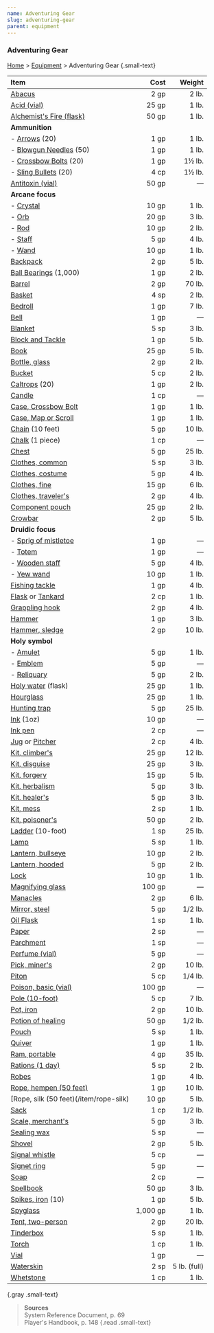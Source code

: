 ```yaml
---
name: Adventuring Gear
slug: adventuring-gear
parent: equipment
---
```

### Adventuring Gear
[Home](dm-operations-center) > [Equipment](equipment) > Adventuring Gear {.small-text}

| Item                                                   |   Cost   |       Weight |
| :----------------------------------------------------- | -------: | -----------: |
| [Abacus](/item/abacus)                                 |     2 gp |        2 lb. |
| [Acid (vial)](/item/acid-vial)                         |    25 gp |        1 lb. |
| [Alchemist's Fire (flask)](/item/alchemist-s-fire)     |    50 gp |        1 lb. |
| **Ammunition**                                                                 |||
| - [Arrows](/item/arrows) (20)                          |     1 gp |        1 lb. |
| - [Blowgun Needles](/item/blowgun-needles) (50)        |     1 gp |        1 lb. |
| - [Crossbow Bolts](/item/crossbow-bolts) (20)          |     1 gp |       1½ lb. |
| - [Sling Bullets](/item/sling-bullets) (20)            |     4 cp |       1½ lb. |
| [Antitoxin (vial)](/item/antitoxin-vial)               |    50 gp |            — |
| **Arcane focus**                                                               |||
| - [Crystal](/item/crystal)                             |    10 gp |        1 lb. |
| - [Orb](/item/orb)                                     |    20 gp |        3 lb. |
| - [Rod](/item/rod)                                     |    10 gp |        2 lb. |
| - [Staff](/item/staff)                                 |     5 gp |        4 lb. |
| - [Wand](/item/wand)                                   |    10 gp |        1 lb. |
| [Backpack](/item/backpack)                             |     2 gp |        5 lb. |
| [Ball Bearings](/item/ball-bearings) (1,000)           |     1 gp |        2 lb. |
| [Barrel](/item/barrel)                                 |     2 gp |       70 lb. |
| [Basket](/item/basket)                                 |     4 sp |        2 lb. |
| [Bedroll](/item/bedroll)                               |     1 gp |        7 lb. |
| [Bell](/item/bell)                                     |     1 gp |            — |
| [Blanket](/item/blanket)                               |     5 sp |        3 lb. |
| [Block and Tackle](/item/block-and-tackle)             |     1 gp |        5 lb. |
| [Book](/item/book)                                     |    25 gp |        5 lb. |
| [Bottle, glass](/item/bottle-glass)                    |     2 gp |        2 lb. |
| [Bucket](/item/bucket)                                 |     5 cp |        2 lb. |
| [Caltrops](/item/caltrops) (20)                        |     1 gp |        2 lb. |
| [Candle](/item/candle)                                 |     1 cp |            — |
| [Case, Crossbow Bolt](/item/case-crossbow-bolt)        |     1 gp |        1 lb. |
| [Case, Map or Scroll](/item/case-map-or-scroll)        |     1 gp |        1 lb. |
| [Chain](/item/chain) (10 feet)                         |     5 gp |       10 lb. |
| [Chalk](/item/chalk) (1 piece)                         |     1 cp |            — |
| [Chest](/item/chest)                                   |     5 gp |       25 lb. |
| [Clothes, common](/item/clothes-common)                |     5 sp |        3 lb. |
| [Clothes, costume](/item/clothes-costume)              |     5 gp |        4 lb. |
| [Clothes, fine](/item/clothes-fine)                    |    15 gp |        6 lb. |
| [Clothes, traveler's](/item/clothes-traveler-s)        |     2 gp |        4 lb. |
| [Component pouch](/item/component-pouch)               |    25 gp |        2 lb. |
| [Crowbar](/item/crowbar)                               |     2 gp |        5 lb. |
| **Druidic focus**                                                              |||
| - [Sprig of mistletoe](/item/sprig-of-mistletoe)       |     1 gp |            — |
| - [Totem](/item/otem)                                  |     1 gp |            — |
| - [Wooden staff](/item/wooden-staff)                   |     5 gp |        4 lb. |
| - [Yew wand](/item/yew-wand)                           |    10 gp |        1 lb. |
| [Fishing tackle](/item/fishing-tackle)                 |     1 gp |        4 lb. |
| [Flask](/item/flask) or [Tankard](/item/tankard)       |     2 cp |        1 lb. |
| [Grappling hook](/item/grappling-hook)                 |     2 gp |        4 lb. |
| [Hammer](/item/hammer)                                 |     1 gp |        3 lb. |
| [Hammer, sledge](/item/hammer-sledge)                  |     2 gp |       10 lb. |
| **Holy symbol**                                                                |||
| - [Amulet](/item/amulet)                               |     5 gp |        1 lb. |
| - [Emblem](/item/emblem)                               |     5 gp |            — |
| - [Reliquary](/item/reliquary)                         |     5 gp |        2 lb. |
| [Holy water](/item/holy-water) (flask)                 |    25 gp |        1 lb. |
| [Hourglass](/item/hourglass)                           |    25 gp |        1 lb. |
| [Hunting trap](/item/hunting-trap)                     |     5 gp |       25 lb. |
| [Ink](/item/ink-bottle) (1oz)                          |    10 gp |            — |
| [Ink pen](/item/ink-pen)                               |     2 cp |            — |
| [Jug](/item/jug) or [Pitcher](/item/pitcher)           |     2 cp |        4 lb. |
| [Kit, climber's](/item/climber-s-kit)                  |    25 gp |       12 lb. |
| [Kit, disguise](/item/disguise-kit)                    |    25 gp |        3 lb. |
| [Kit, forgery](/item/forgery-kit)                      |    15 gp |        5 lb. |
| [Kit, herbalism](/item/herbalism-kit)                  |     5 gp |        3 lb. |
| [Kit, healer's](/item/healer-s-kit)                    |     5 gp |        3 lb. |
| [Kit, mess](/item/mess-kit)                            |     2 sp |        1 lb. |
| [Kit, poisoner's](/item/poisoner-s-kit)                |    50 gp |        2 lb. |
| [Ladder](/item/ladder) (10-foot)                       |     1 sp |       25 lb. |
| [Lamp](/item/lamp)                                     |     5 sp |        1 lb. |
| [Lantern, bullseye](/item/lantern-bullseye)            |    10 gp |        2 lb. |
| [Lantern, hooded](/item/lantern-hooded)                |     5 gp |        2 lb. |
| [Lock](/item/lock)                                     |    10 gp |        1 lb. |
| [Magnifying glass](/item/magnifying-glass)             |   100 gp |            — |
| [Manacles](/item/manacles)                             |     2 gp |        6 lb. |
| [Mirror, steel](/item/mirror-steel)                    |     5 gp |      1/2 lb. |
| [Oil Flask](/item/oil-flask)                           |     1 sp |        1 lb. |
| [Paper](/item/paper)                                   |     2 sp |            — |
| [Parchment](/item/parchment)                           |     1 sp |            — |
| [Perfume (vial)](/item/perfume-vial)                   |     5 gp |            — |
| [Pick, miner's](/item/miner-s-pick)                    |     2 gp |       10 lb. |
| [Piton](/item/piton)                                   |     5 cp |      1/4 lb. |
| [Poison, basic (vial)](/item/poison-basic-vial)        |   100 gp |            — |
| [Pole (10-foot)](/item/pole-10-foot)                   |     5 cp |        7 lb. |
| [Pot, iron](/item/pot-iron)                            |     2 gp |       10 lb. |
| [Potion of healing](/item/potion-of-healing)           |    50 gp |      1/2 lb. |
| [Pouch](/item/pouch)                                   |     5 sp |        1 lb. |
| [Quiver](/item/quiver)                                 |     1 gp |        1 lb. |
| [Ram, portable](/item/ram-portable)                    |     4 gp |       35 lb. |
| [Rations (1 day)](/item/rations)                       |     5 sp |        2 lb. |
| [Robes](/item/robes)                                   |     1 gp |        4 lb. |
| [Rope, hempen (50 feet)](/item/rope-hempen)            |     1 gp |       10 lb. |
| [Rope, silk (50 feet)(/item/rope-silk)                 |    10 gp |        5 lb. |
| [Sack](/item/sack)                                     |     1 cp |      1/2 lb. |
| [Scale, merchant's](/item/merchant-s-scale)            |     5 gp |        3 lb. |
| [Sealing wax](/item/sealing-wax)                       |     5 sp |            — |
| [Shovel](/item/shovel)                                 |     2 gp |        5 lb. |
| [Signal whistle](/item/signal-whistle)                 |     5 cp |            — |
| [Signet ring](/item/signet-ring)                       |     5 gp |            — |
| [Soap](/item/soap)                                     |     2 cp |            — |
| [Spellbook](/item/spellbook)                           |    50 gp |        3 lb. |
| [Spikes, iron](/item/spikes-iron) (10)                 |     1 gp |        5 lb. |
| [Spyglass](/item/spyglass)                             | 1,000 gp |        1 lb. |
| [Tent, two-person](/item/ten-two-person)               |     2 gp |       20 lb. |
| [Tinderbox](/item/tinderbox)                           |     5 sp |        1 lb. |
| [Torch](/item/torch)                                   |     1 cp |        1 lb. |
| [Vial](/item/vial)                                     |     1 gp |            — |
| [Waterskin](/item/waterskin)                           |     2 sp | 5 lb. (full) |
| [Whetstone](/item/whetstone)                           |     1 cp |        1 lb. |
{.gray .small-text}

> **Sources** <br/>
> System Reference Document, p. 69<br/>
> Player's Handbook, p. 148
{.read .small-text}
